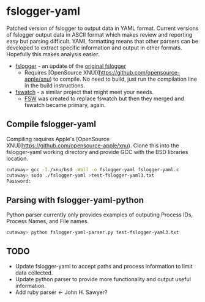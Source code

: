 # fslogger-yaml
Patched version of fslogger to output data in YAML format. Current versions of fslogger output data in ASCII format which makes review and reporting easy but parsing difficult. YAML formatting means that other parsers can be developed to extract specific information and output in other formats. Hopefully this makes analysis easier.

* [fslogger](https://gist.github.com/walkie/6282157) - an update of the [original fslogger](http://osxbook.com/software/fslogger/)
  * Requires [OpenSource XNU[(https://github.com/opensource-apple/xnu) to compile. No need to build, just run the compilation line in the build instructions.
* [fswatch](https://github.com/emcrisostomo/fswatch) - a similar project that might meet your needs.
  * [FSW](https://github.com/emcrisostomo/fsw) was created to replace fswatch but then they merged and fswatch became primary, again.

## Compile fslogger-yaml

Compiling requires Apple's [OpenSource XNU[(https://github.com/opensource-apple/xnu). Clone this into the fslogger-yaml working directory and provide GCC with the BSD libraries location.

```bash
cutaway> gcc -I./xnu/bsd -Wall -o fslogger-yaml fslogger-yaml.c
cutaway> sudo ./fslogger-yaml >test-fslogger-yaml3.txt
Password:
```

## Parsing with fslogger-yaml-python
Python parser currently only provides examples of outputing Process IDs, Process Names, and File names.

```bash
cutaway> python fslogger-yaml-parser.py test-fslogger-yaml3.txt
```

## TODO
* Update fslogger-yaml to accept paths and process information to limit data collected.
* Update python parser to provide more functionality and output useful information.
* Add ruby parser <- John H. Sawyer?


